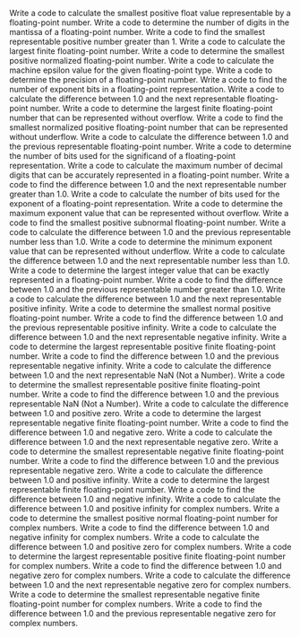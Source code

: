 Write a code to calculate the smallest positive float value representable by a floating-point number.
Write a code to determine the number of digits in the mantissa of a floating-point number.
Write a code to find the smallest representable positive number greater than 1.
Write a code to calculate the largest finite floating-point number.
Write a code to determine the smallest positive normalized floating-point number.
Write a code to calculate the machine epsilon value for the given floating-point type.
Write a code to determine the precision of a floating-point number.
Write a code to find the number of exponent bits in a floating-point representation.
Write a code to calculate the difference between 1.0 and the next representable floating-point number.
Write a code to determine the largest finite floating-point number that can be represented without overflow.
Write a code to find the smallest normalized positive floating-point number that can be represented without underflow.
Write a code to calculate the difference between 1.0 and the previous representable floating-point number.
Write a code to determine the number of bits used for the significand of a floating-point representation.
Write a code to calculate the maximum number of decimal digits that can be accurately represented in a floating-point number.
Write a code to find the difference between 1.0 and the next representable number greater than 1.0.
Write a code to calculate the number of bits used for the exponent of a floating-point representation.
Write a code to determine the maximum exponent value that can be represented without overflow.
Write a code to find the smallest positive subnormal floating-point number.
Write a code to calculate the difference between 1.0 and the previous representable number less than 1.0.
Write a code to determine the minimum exponent value that can be represented without underflow.
Write a code to calculate the difference between 1.0 and the next representable number less than 1.0.
Write a code to determine the largest integer value that can be exactly represented in a floating-point number.
Write a code to find the difference between 1.0 and the previous representable number greater than 1.0.
Write a code to calculate the difference between 1.0 and the next representable positive infinity.
Write a code to determine the smallest normal positive floating-point number.
Write a code to find the difference between 1.0 and the previous representable positive infinity.
Write a code to calculate the difference between 1.0 and the next representable negative infinity.
Write a code to determine the largest representable positive finite floating-point number.
Write a code to find the difference between 1.0 and the previous representable negative infinity.
Write a code to calculate the difference between 1.0 and the next representable NaN (Not a Number).
Write a code to determine the smallest representable positive finite floating-point number.
Write a code to find the difference between 1.0 and the previous representable NaN (Not a Number).
Write a code to calculate the difference between 1.0 and positive zero.
Write a code to determine the largest representable negative finite floating-point number.
Write a code to find the difference between 1.0 and negative zero.
Write a code to calculate the difference between 1.0 and the next representable negative zero.
Write a code to determine the smallest representable negative finite floating-point number.
Write a code to find the difference between 1.0 and the previous representable negative zero.
Write a code to calculate the difference between 1.0 and positive infinity.
Write a code to determine the largest representable finite floating-point number.
Write a code to find the difference between 1.0 and negative infinity.
Write a code to calculate the difference between 1.0 and positive infinity for complex numbers.
Write a code to determine the smallest positive normal floating-point number for complex numbers.
Write a code to find the difference between 1.0 and negative infinity for complex numbers.
Write a code to calculate the difference between 1.0 and positive zero for complex numbers.
Write a code to determine the largest representable positive finite floating-point number for complex numbers.
Write a code to find the difference between 1.0 and negative zero for complex numbers.
Write a code to calculate the difference between 1.0 and the next representable negative zero for complex numbers.
Write a code to determine the smallest representable negative finite floating-point number for complex numbers.
Write a code to find the difference between 1.0 and the previous representable negative zero for complex numbers.